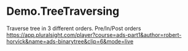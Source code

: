 # Demo.TreeTraversing
Traverse tree in 3 different orders. Pre/In/Post orders
https://app.pluralsight.com/player?course=ads-part1&author=robert-horvick&name=ads-binarytree&clip=6&mode=live
